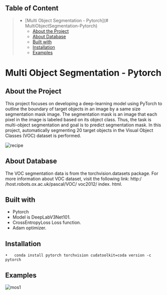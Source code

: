 
## Table of Content
> * [Multi Object Segmentation - Pytorch](# MultiObjectSegmentation-Pytorch)
>   * [About the Project](#AbouttheProject)
>   * [About Database](#AboutDatabases)
>   * [Built with](#Builtwith)
>   * [Installation](#Installation)
>   * [Examples](#Example)

# Multi Object Segmentation - Pytorch
## About the Project
This project focuses on developing a deep-learning model using PyTorch to outline the boundary of target objects in an image by a same size segmentation mask image. The segmentation mask is an image that each pixel in the image is labeled based on its object class. Thus, the task is multi-object segmentation and goal is to predict segmentation mask.
In this project, automatically segmenting 20 target objects in the Visual Object Classes (VOC) dataset is performed.

![recipe](https://user-images.githubusercontent.com/75105778/153649787-46a34ba4-83b7-4a1f-9e9f-87babf9a3d95.jpg)


## About Database

The VOC segmentation data is from the torchvision.datasets package.
For more information about VOC dataset, visit the following link: 
http:/ /host.robots.ox.ac.uk/pascal/VOC/ voc2012/ index. html.

## Built with
* Pytorch
* Model is DeepLabV3Net101.
* CrossEntropyLoss Loss function.
* Adam optimizer.

## Installation
    •	conda install pytorch torchvision cudatoolkit=coda version -c pytorch

## Examples


![mos1](https://user-images.githubusercontent.com/75105778/153681271-78f1d1b2-92e7-460e-8d99-a7672e814461.png)
